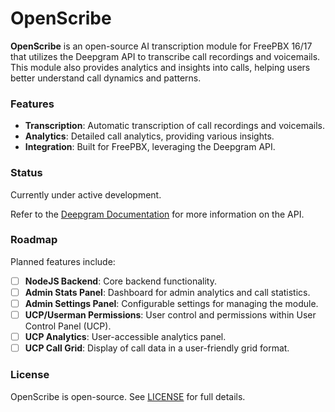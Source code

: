 # OpenScribe

**OpenScribe** is an open-source AI transcription module for FreePBX 16/17 that utilizes the Deepgram API to transcribe call recordings and voicemails. This module also provides analytics and insights into calls, helping users better understand call dynamics and patterns.

### Features
- **Transcription**: Automatic transcription of call recordings and voicemails.
- **Analytics**: Detailed call analytics, providing various insights.
- **Integration**: Built for FreePBX, leveraging the Deepgram API.

### Status
Currently under active development. 

Refer to the [Deepgram Documentation](https://developers.deepgram.com/docs/introduction) for more information on the API.

### Roadmap
Planned features include:
- [ ] **NodeJS Backend**: Core backend functionality.
- [ ] **Admin Stats Panel**: Dashboard for admin analytics and call statistics.
- [ ] **Admin Settings Panel**: Configurable settings for managing the module.
- [ ] **UCP/Userman Permissions**: User control and permissions within User Control Panel (UCP).
- [ ] **UCP Analytics**: User-accessible analytics panel.
- [ ] **UCP Call Grid**: Display of call data in a user-friendly grid format.

### License
OpenScribe is open-source. See [LICENSE](LICENSE) for full details.

